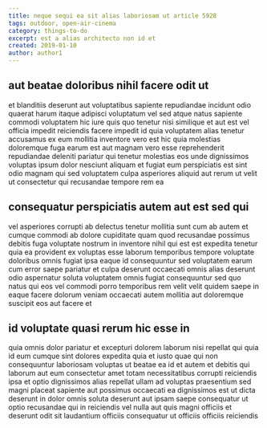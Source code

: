 ```yaml
---
title: neque sequi ea sit alias laboriosam ut article 5928
tags: outdoor, open-air-cinema
category: things-to-do
excerpt: est a alias architecto non id et
created: 2019-01-10
author: author1
---
```


## aut beatae doloribus nihil facere odit ut

et blanditiis deserunt aut voluptatibus sapiente repudiandae incidunt odio quaerat harum itaque adipisci voluptatum vel sed atque natus sapiente commodi voluptatem hic iure quis quo tenetur nisi similique et aut est vel officia impedit reiciendis facere impedit id quia voluptatem alias tenetur accusamus ex eum mollitia inventore vero est hic quia molestias doloremque fuga earum est aut magnam vero esse reprehenderit repudiandae deleniti pariatur qui tenetur molestias eos unde dignissimos voluptas ipsum dolor nesciunt aliquam et fugiat eum perspiciatis est sint odio magnam qui sed voluptatem culpa asperiores aliquid aut rerum ut velit ut consectetur qui recusandae tempore rem ea

## consequatur perspiciatis autem aut est sed qui

vel asperiores corrupti ab delectus tenetur mollitia sunt cum ab autem et cumque commodi ab dolore cupiditate quam quod recusandae possimus debitis fuga voluptate nostrum in inventore nihil qui est est expedita tenetur quia ea provident ex voluptas esse laborum temporibus tempore voluptate doloribus omnis fugiat ipsa eaque id consequuntur sed voluptatem earum cum error saepe pariatur et culpa deserunt occaecati omnis alias deserunt odio aspernatur soluta voluptatem omnis fugiat consequuntur sed quo natus qui eos vel commodi porro temporibus rem velit velit quidem saepe in eaque facere dolorum veniam occaecati autem mollitia aut doloremque suscipit eos aut facere et

## id voluptate quasi rerum hic esse in

quia omnis dolor pariatur et excepturi dolorem laborum nisi repellat qui quia id eum cumque sint dolores expedita quia et iusto quae qui non consequuntur laboriosam voluptas ut beatae ea id et autem et debitis qui laborum aut eum consectetur amet totam necessitatibus corrupti reiciendis ipsa et optio dignissimos alias repellat ullam ad voluptas praesentium sed magni placeat sapiente aut possimus occaecati ea dignissimos est ut dicta deserunt in dolor omnis soluta deserunt aut ipsam saepe consequatur ut optio recusandae qui in reiciendis vel nulla aut quis magni officiis et deserunt odit sit laudantium officiis consequatur ut officiis officiis reiciendis
